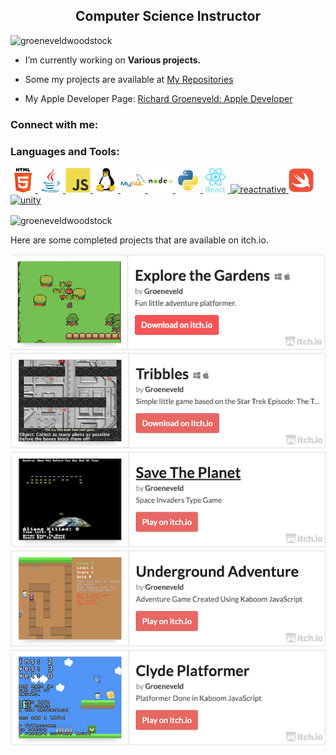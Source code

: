 <h2 align="center">Computer Science Instructor</h2>

<p align="left"> <img src="https://komarev.com/ghpvc/?username=groeneveldwoodstock&label=Profile%20views&color=0e75b6&style=flat" alt="groeneveldwoodstock" /> </p>

- I’m currently working on **Various projects.**

- Some my projects are available at <a href="https://github.com/groeneveldwoodstock?tab=repositories" target="_blank">My Repositories</a>

- My Apple Developer Page: <a href="https://apps.apple.com/us/developer/richard-groeneveld/id1667267634" target="_blank">Richard Groeneveld: Apple Developer</a>

<h3 align="left">Connect with me:</h3>
<p align="left">
</p>

<h3 align="left">Languages and Tools:</h3>
<p align="left"> <a href="https://www.w3.org/html/" target="_blank" rel="noreferrer"> <img src="https://raw.githubusercontent.com/devicons/devicon/master/icons/html5/html5-original-wordmark.svg" alt="html5" width="40" height="40"/> </a> <a href="https://www.java.com" target="_blank" rel="noreferrer"> <img src="https://raw.githubusercontent.com/devicons/devicon/master/icons/java/java-original.svg" alt="java" width="40" height="40"/> </a> <a href="https://developer.mozilla.org/en-US/docs/Web/JavaScript" target="_blank" rel="noreferrer"> <img src="https://raw.githubusercontent.com/devicons/devicon/master/icons/javascript/javascript-original.svg" alt="javascript" width="40" height="40"/> </a> <a href="https://www.linux.org/" target="_blank" rel="noreferrer"> <img src="https://raw.githubusercontent.com/devicons/devicon/master/icons/linux/linux-original.svg" alt="linux" width="40" height="40"/> </a> <a href="https://www.mysql.com/" target="_blank" rel="noreferrer"> <img src="https://raw.githubusercontent.com/devicons/devicon/master/icons/mysql/mysql-original-wordmark.svg" alt="mysql" width="40" height="40"/> </a> <a href="https://nodejs.org" target="_blank" rel="noreferrer"> <img src="https://raw.githubusercontent.com/devicons/devicon/master/icons/nodejs/nodejs-original-wordmark.svg" alt="nodejs" width="40" height="40"/> </a> <a href="https://www.python.org" target="_blank" rel="noreferrer"> <img src="https://raw.githubusercontent.com/devicons/devicon/master/icons/python/python-original.svg" alt="python" width="40" height="40"/> </a> <a href="https://reactjs.org/" target="_blank" rel="noreferrer"> <img src="https://raw.githubusercontent.com/devicons/devicon/master/icons/react/react-original-wordmark.svg" alt="react" width="40" height="40"/> </a> <a href="https://reactnative.dev/" target="_blank" rel="noreferrer"> <img src="https://reactnative.dev/img/header_logo.svg" alt="reactnative" width="40" height="40"/> </a> <a href="https://developer.apple.com/swift/" target="_blank" rel="noreferrer"> <img src="https://raw.githubusercontent.com/devicons/devicon/master/icons/swift/swift-original.svg" alt="swift" width="40" height="40"/> </a> <a href="https://unity.com/" target="_blank" rel="noreferrer"> <img src="https://www.vectorlogo.zone/logos/unity3d/unity3d-icon.svg" alt="unity" width="40" height="40"/> </a> </p>

<p><img align="center" src="https://github-readme-stats.vercel.app/api/top-langs?username=groeneveldwoodstock&show_icons=true&locale=en&layout=compact" alt="groeneveldwoodstock" /></p>

<p>
Here are some completed projects that are available on itch.io.
</p>

[![Explore the Gardens by Groeneveld](https://github.com/groeneveldwoodstock/Explore-The-Gardens/blob/main/ExploreTheGardensItch.png)](https://groeneveld.itch.io/explore-the-gardens)
[![Tribbles by Groeneveld](https://github.com/groeneveldwoodstock/Tribbles/blob/main/tribbles.itch.png)](https://groeneveld.itch.io/tribbles)
[![Save The Planet by Groeneveld](https://github.com/groeneveldwoodstock/Save-The-Planet/blob/main/planetitch.png)](https://groeneveld.itch.io/save-the-planet)
[![Underground Adventure by Groeneveld](https://github.com/groeneveldwoodstock/Underground-Adventure/blob/main/underground.itch.png)](https://groeneveld.itch.io/underground-adventure)
[![Underground Adventure by Groeneveld](https://github.com/groeneveldwoodstock/Clyde-Platformer/blob/main/clydeitch.png)](https://groeneveld.itch.io/clyde-platformer)
</p>

